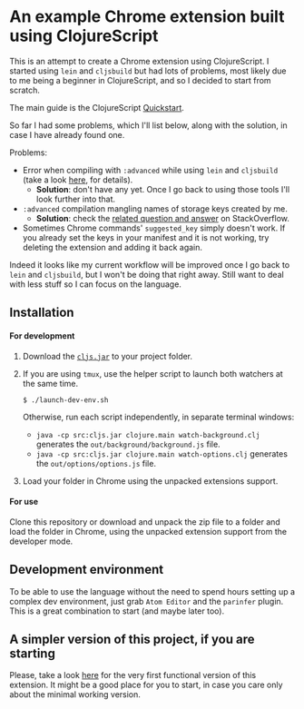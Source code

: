 # An example Chrome extension built using ClojureScript

This is an attempt to create a Chrome extension using ClojureScript.
I started using `lein` and `cljsbuild` but had lots of problems, most likely due
to me being a beginner in ClojureScript, and so I decided to start from scratch.

The main guide is the ClojureScript [Quickstart][1].

So far I had some problems, which I'll list below, along with the solution, in
case I have already found one.

Problems:

+ Error when compiling with `:advanced` while using `lein` and `cljsbuild` (take
  a look [here][2], for details).
  - **Solution**: don't have any yet. Once I go back to using those tools I'll look
  further into that.
+ `:advanced` compilation mangling names of storage keys created by me.
  - **Solution**: check the [related question and answer][3] on StackOverflow.
+ Sometimes Chrome commands' `suggested_key` simply doesn't work. If you already
  set the keys in your manifest and it is not working, try deleting the extension and
  adding it back again.


Indeed it looks like my current workflow will be improved once I go back to
`lein` and `cljsbuild`, but I won't be doing that right away. Still want to deal
with less stuff so I can focus on the language.

## Installation

#### For development

1. Download the [`cljs.jar`][4] to your project folder.
1. If you are using `tmux`, use the helper script to launch both watchers at
   the same time.

   `$ ./launch-dev-env.sh`

   Otherwise, run each script independently, in separate terminal windows:
   - `java -cp src:cljs.jar clojure.main watch-background.clj` generates the `out/background/background.js` file.
   - `java -cp src:cljs.jar clojure.main watch-options.clj` generates the `out/options/options.js` file.
1. Load your folder in Chrome using the unpacked extensions support.

#### For use

Clone this repository or download and unpack the zip file to a folder and load
the folder in Chrome, using the unpacked extension support from the developer
mode.

## Development environment

To be able to use the language without the need to spend hours setting up a complex dev environment, just grab `Atom Editor` and the `parinfer` plugin. This is a great combination to start (and maybe later too).

## A simpler version of this project, if you are starting

Please, take a look [here][5] for the very first functional version of this extension. It might be a good place for you to start, in case you care only about the minimal working version.

[1]: https://github.com/clojure/clojurescript/wiki/Quick-Start
[2]: https://groups.google.com/forum/#!topic/clojurescript/XlBibYpA344
[3]: http://stackoverflow.com/q/33831723/1814970
[4]: https://github.com/clojure/clojurescript/releases/download/r1.7.170/cljs.jar
[5]: https://github.com/marcelocra/chrome-extension-cljs-example/tree/bare-bones
